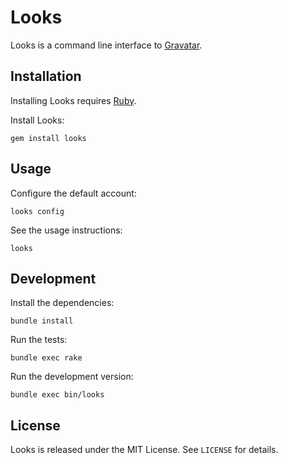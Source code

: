 Looks
=====

Looks is a command line interface to [Gravatar][].

  [Gravatar]: http://gravatar.com


Installation
------------

Installing Looks requires [Ruby][].

  [Ruby]: http://ruby-lang.org/

Install Looks:

    gem install looks


Usage
-----

Configure the default account:

    looks config

See the usage instructions:

    looks


Development
-----------

Install the dependencies:

    bundle install

Run the tests:

    bundle exec rake

Run the development version:

    bundle exec bin/looks


License
-------

Looks is released under the MIT License. See `LICENSE` for details.
